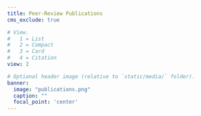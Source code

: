 ```yaml
---
title: Peer-Review Publications
cms_exclude: true

# View.
#   1 = List
#   2 = Compact
#   3 = Card
#   4 = Citation
view: 2

# Optional header image (relative to `static/media/` folder).
banner:
  image: "publications.png"
  caption: ""
  focal_point: 'center'
---
```

